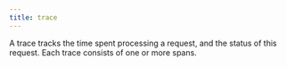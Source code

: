 ```yaml
---
title: trace
---
```

A trace tracks the time spent processing a request, and the status of this request. Each trace consists of one or more spans.
